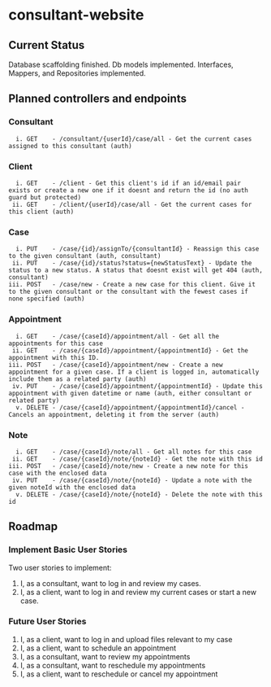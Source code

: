 # consultant-website

## Current Status
 Database scaffolding finished.
 Db models implemented.
 Interfaces, Mappers, and Repositories implemented.

## Planned controllers and endpoints
  
  ### Consultant
      i. GET    - /consultant/{userId}/case/all - Get the current cases assigned to this consultant (auth)

  ### Client
      i. GET    - /client - Get this client's id if an id/email pair exists or create a new one if it doesnt and return the id (no auth guard but protected)
     ii. GET    - /client/{userId}/case/all - Get the current cases for this client (auth)

  ### Case 
      i. PUT    - /case/{id}/assignTo/{consultantId} - Reassign this case to the given consultant (auth, consultant)
     ii. PUT    - /case/{id}/status?status={newStatusText} - Update the status to a new status. A status that doesnt exist will get 404 (auth, consultant)
    iii. POST   - /case/new - Create a new case for this client. Give it to the given consultant or the consultant with the fewest cases if none specified (auth)

  ### Appointment
      i. GET    - /case/{caseId}/appointment/all - Get all the appointments for this case
     ii. GET    - /case/{caseId}/appointment/{appointmentId} - Get the appointment with this ID.
    iii. POST   - /case/{caseId}/appointment/new - Create a new appointment for a given case. If a client is logged in, automatically include them as a related party (auth)
     iv. PUT    - /case/{caseId}/appointment/{appointmentId} - Update this appointment with given datetime or name (auth, either consultant or related party)
      v. DELETE - /case/{caseId}/appointment/{appointmentId}/cancel - Cancels an appointment, deleting it from the server (auth)

  ### Note
      i. GET    - /case/{caseId}/note/all - Get all notes for this case
     ii. GET    - /case/{caseId}/note/{noteId} - Get the note with this id
    iii. POST   - /case/{caseId}/note/new - Create a new note for this case with the enclosed data
     iv. PUT    - /case/{caseId}/note/{noteId} - Update a note with the given noteId with the enclosed data
      v. DELETE - /case/{caseId}/note/{noteId} - Delete the note with this id
 

## Roadmap
 ### Implement Basic User Stories
 Two user stories to implement:
   1. I, as a consultant, want to log in and review my cases.
   2. I, as a client, want to log in and review my current cases or start a new case.

 ### Future User Stories
   1. I, as a client, want to log in and upload files relevant to my case
   2. I, as a client, want to schedule an appointment
   3. I, as a consultant, want to review my appointments
   4. I, as a consultant, want to reschedule my appointments
   5. I, as a client, want to reschedule or cancel my appointment